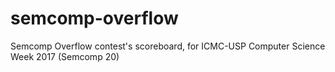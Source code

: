 # semcomp-overflow
Semcomp Overflow contest's scoreboard, for ICMC-USP Computer Science Week 2017 (Semcomp 20)

